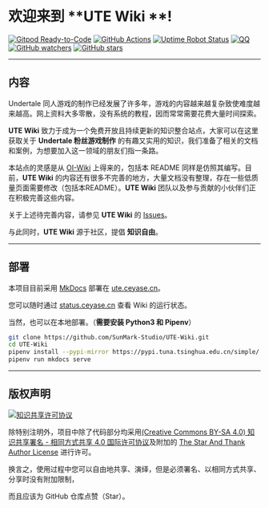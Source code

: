 # 欢迎来到 **UTE Wiki **!

[![Gitpod Ready-to-Code](https://img.shields.io/badge/Gitpod-Ready--to--Code-brightgreen?logo=gitpod&style=flat-square)](https://github.com/SunMark-Studio/UTE-Wiki)  [![GitHub Actions](https://img.shields.io/github/actions/workflow/status/SunMark-Studio/UTE-Wiki/build.yml?style=flat-square&branch=master)](https://github.com/SunMark-Studio/UTE-Wiki/actions/workflows/build.yml)  [![Uptime Robot Status](https://img.shields.io/uptimerobot/status/m781254113-3e3bac467c64fc99eafd383e.svg?style=flat-square)](https://status.ceyase.cn/) [![QQ](https://img.shields.io/badge/QQ-UTE%20Group-blu?style=flat-square&logo=tencent-qq)](https://qm.qq.com/q/UBfHjKXzIC)  [![GitHub watchers](https://img.shields.io/github/watchers/SunMark-Studio/UTE-Wiki.svg?style=social&label=Watch)](https://github.com/SunMark-Studio/UTE-Wiki)  [![GitHub stars](https://img.shields.io/github/stars/SunMark-Studio/UTE-Wiki.svg?style=social&label=Stars)](https://github.com/SunMark-Studio/UTE-Wiki)

* * *

## 内容

Undertale 同人游戏的制作已经发展了许多年，游戏的内容越来越复杂致使难度越来越高。网上资料大多零散，没有系统的教程，因而常常需要花费大量时间探索。

**UTE Wiki** 致力于成为一个免费开放且持续更新的知识整合站点，大家可以在这里获取关于 **Undertale 粉丝游戏制作** 的有趣又实用的知识，我们准备了相关的文档和案例，为想要加入这一领域的朋友们指一条路。

本站点的灵感是从 [OI-Wiki](https://oi-wiki.org/) 上得来的，包括本 README 同样是仿照其编写。目前，**UTE Wiki** 的内容还有很多不完善的地方，大量文档没有整理，存在一些低质量页面需要修改（包括本README）。**UTE Wiki** 团队以及参与贡献的小伙伴们正在积极完善这些内容。

关于上述待完善内容，请参见 **UTE Wiki** 的 [Issues](https://github.com/SunMark-Studio/UTE-Wiki/issues)。

与此同时，**UTE Wiki** 源于社区，提倡 **知识自由**。

* * *

## 部署

本项目目前采用 [MkDocs](https://github.com/mkdocs/mkdocs) 部署在 [ute.ceyase.cn](https://ute.ceyase.cn)。

您可以随时通过 [status.ceyase.cn](https://status.ceyase.cn) 查看 Wiki 的运行状态。

当然，也可以在本地部署。（**需要安装 Python3 和 Pipenv**）

```bash
git clone https://github.com/SunMark-Studio/UTE-Wiki.git
cd UTE-Wiki
pipenv install --pypi-mirror https://pypi.tuna.tsinghua.edu.cn/simple/
pipenv run mkdocs serve
```

* * *

## 版权声明

<a rel="license" href="https://creativecommons.org/licenses/by-sa/4.0/"><img alt="知识共享许可协议" style="border-width:0" src="https://i.creativecommons.org/l/by-sa/4.0/88x31.png" /></a>

除特别注明外，项目中除了代码部分均采用<a rel="license" href="https://creativecommons.org/licenses/by-sa/4.0/deed.zh">(Creative Commons BY-SA 4.0) 知识共享署名 - 相同方式共享 4.0 国际许可协议</a>及附加的 [The Star And Thank Author License](https://github.com/zTrix/sata-license) 进行许可。

换言之，使用过程中您可以自由地共享、演绎，但是必须署名、以相同方式共享、分享时没有附加限制，

而且应该为 GitHub 仓库点赞（Star）。
